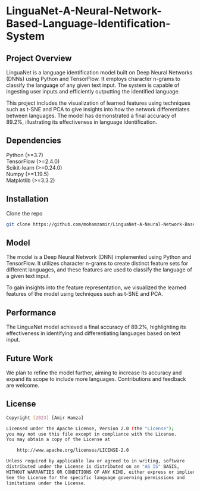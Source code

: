 # LinguaNet-A-Neural-Network-Based-Language-Identification-System

## Project Overview
LinguaNet is a language identification model built on Deep Neural Networks (DNNs) using Python and TensorFlow. It employs character n-grams to classify the language of any given text input. The system is capable of ingesting user inputs and efficiently outputting the identified language.

This project includes the visualization of learned features using techniques such as t-SNE and PCA to give insights into how the network differentiates between languages. The model has demonstrated a final accuracy of 89.2%, illustrating its effectiveness in language identification.

## Dependencies
Python (>=3.7) <br>
TensorFlow (>=2.4.0) <br>
Scikit-learn (>=0.24.0) <br>
Numpy (>=1.19.5) <br>
Matplotlib (>=3.3.2) <br>

## Installation
Clone the repo
```bash
git clone https://github.com/mohamzamir/LinguaNet-A-Neural-Network-Based-Language-Identification-System
```

## Model
The model is a Deep Neural Network (DNN) implemented using Python and TensorFlow. It utilizes character n-grams to create distinct feature sets for different languages, and these features are used to classify the language of a given text input.

To gain insights into the feature representation, we visualized the learned features of the model using techniques such as t-SNE and PCA.

## Performance
The LinguaNet model achieved a final accuracy of 89.2%, highlighting its effectiveness in identifying and differentiating languages based on text input.

## Future Work
We plan to refine the model further, aiming to increase its accuracy and expand its scope to include more languages. Contributions and feedback are welcome.

## License
```bash
Copyright [2023] [Amir Hamza]

Licensed under the Apache License, Version 2.0 (the "License");
you may not use this file except in compliance with the License.
You may obtain a copy of the License at

    http://www.apache.org/licenses/LICENSE-2.0

Unless required by applicable law or agreed to in writing, software
distributed under the License is distributed on an "AS IS" BASIS,
WITHOUT WARRANTIES OR CONDITIONS OF ANY KIND, either express or implied.
See the License for the specific language governing permissions and
limitations under the License.
```
